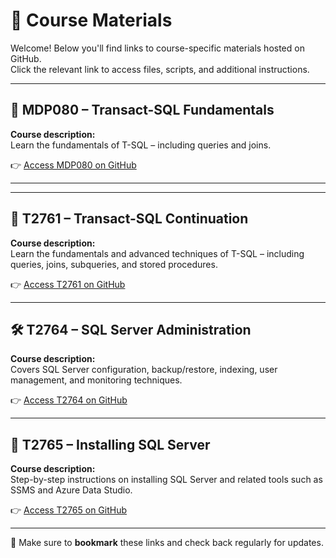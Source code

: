 # 🔗 Course Materials

Welcome! Below you'll find links to course-specific materials hosted on GitHub.  
Click the relevant link to access files, scripts, and additional instructions.

---

## 📘 MDP080 – Transact-SQL Fundamentals

**Course description:**  
Learn the fundamentals  of T-SQL – including queries and joins.

👉 [Access MDP080 on GitHub](https://www.github.com/roblevay/MDP080)

---


---

## 📘 T2761 – Transact-SQL Continuation

**Course description:**  
Learn the fundamentals and advanced techniques of T-SQL – including queries, joins, subqueries, and stored procedures.

👉 [Access T2761 on GitHub](https://www.github.com/roblevay/T2761)

---

## 🛠️ T2764 – SQL Server Administration

**Course description:**  
Covers SQL Server configuration, backup/restore, indexing, user management, and monitoring techniques.

👉 [Access T2764 on GitHub](https://www.github.com/roblevay/T2764)

---

## 💾 T2765 – Installing SQL Server

**Course description:**  
Step-by-step instructions on installing SQL Server and related tools such as SSMS and Azure Data Studio.

👉 [Access T2765 on GitHub](https://www.github.com/roblevay/T2765)

---

📝 Make sure to **bookmark** these links and check back regularly for updates.

